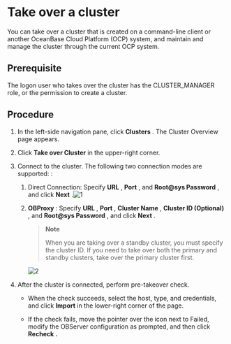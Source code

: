 Take over a cluster 
========================================

You can take over a cluster that is created on a command-line client or another OceanBase Cloud Platform (OCP) system, and maintain and manage the cluster through the current OCP system. 

**Prerequisite** 
-------------------------------------

The logon user who takes over the cluster has the CLUSTER_MANAGER role, or the permission to create a cluster.

**Procedure** 
----------------------------------

1. In the left-side navigation pane, click **Clusters** . The Cluster Overview page appears.

   

2. Click **Take over Cluster** in the upper-right corner.

   

3. Connect to the cluster. The following two connection modes are supported: : 

   1. Direct Connection: Specify **URL** , **Port** , and **Root@sys Password** , and click **Next** .![1](https://help-static-aliyun-doc.aliyuncs.com/assets/img/en-US/4125306461/p393995.png)

      
   
   2. **OBProxy** : Specify **URL** , **Port** , **Cluster Name** , **Cluster ID (Optional)** , and **Root@sys Password** , and click **Next** . 

      > **Note**
      >
      > When you are taking over a standby cluster, you must specify the cluster ID. If you need to take over both the primary and standby clusters, take over the primary cluster first.

      ![2](https://help-static-aliyun-doc.aliyuncs.com/assets/img/en-US/4125306461/p393999.png)
      
   

   

4. After the cluster is connected, perform pre-takeover check. 

   * When the check succeeds, select the host, type, and credentials, and click **Import** in the lower-right corner of the page.

     
   
   * If the check fails, move the pointer over the icon next to Failed, modify the OBServer configuration as prompted, and then click **Recheck** **.**

     
   

   



